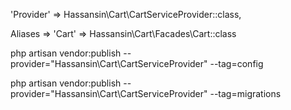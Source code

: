 'Provider' =>
Hassansin\Cart\CartServiceProvider::class,

Aliases =>
'Cart'      => Hassansin\Cart\Facades\Cart::class

php artisan vendor:publish --provider="Hassansin\Cart\CartServiceProvider" --tag=config

php artisan vendor:publish --provider="Hassansin\Cart\CartServiceProvider" --tag=migrations
